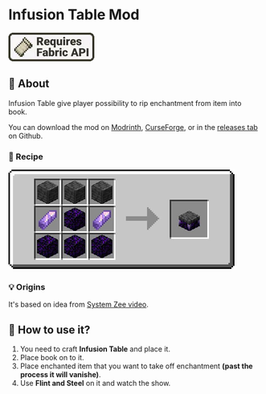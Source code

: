 # Infusion Table Mod
[![Fabric API](https://raw.githubusercontent.com/jptrzy/infusion-table-mod/1.17.1/Images/fabric-api-badge-lanczos.webp)](https://minecraft.curseforge.com/projects/fabric-api)

## 📖 About
Infusion Table give player possibility to rip enchantment from item into book.

You can download the mod on [Modrinth](https://modrinth.com/mod/infusion-table), [CurseForge](https://www.curseforge.com/minecraft/mc-mods/infusion-table), or in the [releases tab](https://github.com/jptrzy/infusion-table-mod/releases) on Github.

### ‍🍳 Recipe
![Infusion Table Crafting Recipe](https://raw.githubusercontent.com/jptrzy/infusion-table-mod/1.18/Images/recipe.webp)

### 💡 Origins
It's based on idea from [System Zee video](https://youtu.be/sytNTbaksSE).

## 📝 How to use it?
1. You need to craft **Infusion Table** and place it.
2. Place book on to it.
3. Place enchanted item that you want to take off enchantment **(past the process it will vanishe)**.
4. Use **Flint and Steel** on it and watch the show.

